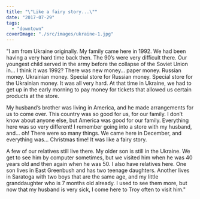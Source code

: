 ```yaml
---
title: "\"Like a fairy story...\""
date: "2017-07-29"
tags: 
  - "downtown"
coverImage: "./src/images/ukraine-1.jpg"
---
```


"I am from Ukraine originally. My family came here in 1992. We had been having a very hard time back then. The 90’s were very difficult there. Our youngest child served in the army before the collapse of the Soviet Union in… I think it was 1992? There was new money… paper money. Russian money. Ukrainian money. Special store for Russian money. Special store for the Ukrainian money. It was all very hard. At that time in Ukraine, we had to get up in the early morning to pay money for tickets that allowed us certain products at the store.

My husband’s brother was living in America, and he made arrangements for us to come over. This country was so good for us, for our family. I don’t know about anyone else, but America was good for our family. Everything here was so very different! I remember going into a store with my husband, and… oh! There were so many things. We came here in December, and everything was... Christmas time! It was like a fairy story.

A few of our relatives still live there. My older son is still in the Ukraine. We get to see him by computer sometimes, but we visited him when he was 40 years old and then again when he was 50. I also have relatives here. One son lives in East Greenbush and has two teenage daughters. Another lives in Saratoga with two boys that are the same age, and my little granddaughter who is 7 months old already. I used to see them more, but now that my husband is very sick, I come here to Troy often to visit him."
